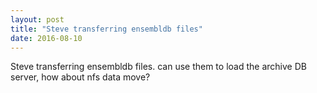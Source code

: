 ```yaml
---
layout: post
title: "Steve transferring ensembldb files"
date: 2016-08-10
---
```


Steve transferring ensembldb files. can use them to load the archive DB server, how about nfs data move?

